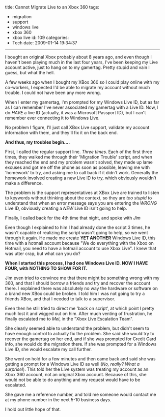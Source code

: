 title: Cannot Migrate Live to an Xbox 360
tags:
  - migration
  - support
  - windows live
  - xbox 360
  - xbox live
id: 109
categories:
  - Tech
date: 2009-01-14 19:34:37
---

I bought an original Xbox probably about 8 years ago, and even though I haven't been playing much in the last four years, I've been keeping my Live account active, just to hang on to my gamertag. Pretty stupid and vain I guess, but what the hell.

A few weeks ago when I bought my XBox 360 so I could play online with my co-workers, I expected I'd be able to migrate my account without much trouble. I could not have been any more wrong.

When I enter my gamertag, I'm prompted for my Windows Live ID, but as far as I can remember I've never associated my gamertag with a Live ID. Now, I do _HAVE_ a live ID (actually, it was a Microsoft Passport ID), but I can't remember ever connecting it to Windows Live.

No problem I figure, I'll just call XBox Live support, validate my account information with them, and they'll fix it on the back end.

**And thus, my troubles begin....**

First, I called the regular support line. _Three times._ Each of the first three times, they walked me through their 'Migration Trouble' script, and when they reached the end and my problem wasn't solved, they made up lame excuses and got me off the phone as soon as possible, leaving me with 'homework' to try, and asking me to call back if it didn't work. Generally the homework involved creating a new Live ID to try, which obviously wouldn't make a difference.

The problem is the support representatives at XBox Live are trained to listen to keywords without thinking about the context, so they are _too stupid_ to understand that when an error message says you are entering the _WRONG_ Live ID, obviously creating a _NEW_ Live ID isn't going to help.

Finally, I called back for the 4th time that night, and spoke with _Jim_

Even though I explained to him I had already done the script 3 times, he wasn't capable of realizing the script wasn't going to help, so we went through it again. He made me create **YET ANOTHER** Windows Live ID, this time with a hotmail account because "We do everything with the Xbox on Hotmail, you need to have a hotmail account to use Xbox Live". I knew that was utter crap, but what can you do?

**When I started this process, I had one Windows Live ID. NOW I HAVE FOUR, with NOTHING TO SHOW FOR IT.**

Jim even tried to convince me that there might be something wrong with my 360, and that I should borrow a friends and try and recover the account there. I explained there was absolutely no way the hardware or software on a brand new XBox could be broken. I told him I was not going to try a friends XBox, and that I needed to talk to a supervisor.

Even then he still tried to direct me 'back on script', at which point I pretty much lost it and wigged out on him. After much venting of frustration, he finally escalated me to _Mel_, in the "Xbox Live Escalation Team".

She clearly seemed able to understand the problem, but didn't seem to have enough control to actually fix the problem. She said she would try to recover the gamertag on her end, and if she was prompted for Credit Card info, she would do the migration there. If she was prompted for a Windows Live ID, she would escalate my call further.

She went on hold for a few minutes and then came back and said she was getting a prompt for a Windows Live ID as well (_No, really? What a surprise!_). This told her the Live system was treating my account as an Xbox 360 account, not an original Xbox account. Because of this, she would not be able to do anything and my request would have to be escalated.

She gave me a reference number, and told me someone would contact me at my phone number in the next 5-10 business days.

I hold out little hope of that.

